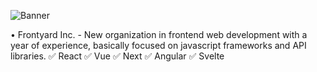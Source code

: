 ![Banner](https://github.com/FrontLine-Code/.github/assets/125187271/89fee47c-06af-4bc3-b229-ee30862b22db)

• Frontyard Inc. - New organization in frontend web development with a year of experience, basically focused on javascript 
frameworks and API libraries.
✅ React
✅ Vue
✅ Next
✅ Angular
✅ Svelte
